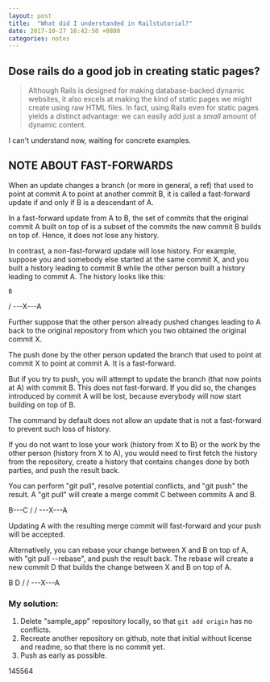 ```yaml
---
layout: post
title:  "What did I understanded in Railstutorial?"
date: 2017-10-27 16:42:50 +0800
categories: notes
---
```


## Dose rails do a good job in creating static pages?

> Although Rails is designed for making database-backed dynamic websites, it also excels at making the kind of static pages we might create using raw HTML files. In fact, using Rails even for static pages yields a distinct advantage: we can easily add just a *small* amount of dynamic content.

I can't understand now, waiting for concrete examples.

## NOTE ABOUT FAST-FORWARDS

When an update changes a branch (or more in general, a ref) that used to point at commit A to point at another commit B, it is called a fast-forward update if and only if B is a descendant of A.

In a fast-forward update from A to B, the set of commits that the original commit A built on top of is a subset of the commits the new commit B builds on top of. Hence, it does not lose any history.

In contrast, a non-fast-forward update will lose history. For example, suppose you and somebody else started at the same commit X, and you built a history leading to commit B while the other person built a history leading to commit A. The history looks like this:

    B
   /
---X---A

Further suppose that the other person already pushed changes leading to A back to the original repository from which you two obtained the original commit X.

The push done by the other person updated the branch that used to point at commit X to point at commit A. It is a fast-forward.

But if you try to push, you will attempt to update the branch (that now points at A) with commit B. This does not fast-forward. If you did so, the changes introduced by commit A will be lost, because everybody will now start building on top of B.

The command by default does not allow an update that is not a fast-forward to prevent such loss of history.

If you do not want to lose your work (history from X to B) or the work by the other person (history from X to A), you would need to first fetch the history from the repository, create a history that contains changes done by both parties, and push the result back.

You can perform "git pull", resolve potential conflicts, and "git push" the result. A "git pull" will create a merge commit C between commits A and B.

   B---C
  /   /
---X---A

Updating A with the resulting merge commit will fast-forward and your push will be accepted.

Alternatively, you can rebase your change between X and B on top of A, with "git pull --rebase", and push the result back. The rebase will create a new commit D that builds the change between X and B on top of A.

   B   D
  /   /
---X---A

### My solution:

1. Delete "sample_app" repository locally, so that `git add origin` has no conflicts.
2. Recreate another repository on github, note that initial without license and readme, so that there is no commit yet.
3. Push as early as possible.

145564

